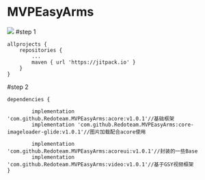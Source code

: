 # MVPEasyArms
[![](https://jitpack.io/v/Redoteam/MVPEasyArms.svg)](https://jitpack.io/#Redoteam/MVPEasyArms)
#step 1

	allprojects {
		repositories {
			...
			maven { url 'https://jitpack.io' }
		}
	}
  
  #step 2
  
  	dependencies {
	
	        implementation 'com.github.Redoteam.MVPEasyArms:acore:v1.0.1'//基础框架
          	implementation 'com.github.Redoteam.MVPEasyArms:core-imageloader-glide:v1.0.1'//图片加载配合acore使用
          
	        implementation 'com.github.Redoteam.MVPEasyArms:acoreui:v1.0.1'//封装的一些Base
	        implementation 'com.github.Redoteam.MVPEasyArms:video:v1.0.1'//基于GSY视频框架
	}

